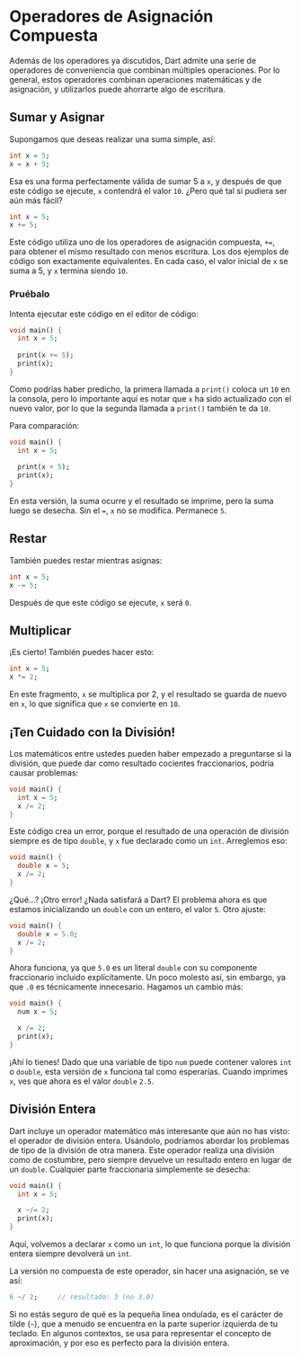 # Operadores de Asignación Compuesta

Además de los operadores ya discutidos, Dart admite una serie de operadores de conveniencia que combinan múltiples operaciones. Por lo general, estos operadores combinan operaciones matemáticas y de asignación, y utilizarlos puede ahorrarte algo de escritura.

## Sumar y Asignar

Supongamos que deseas realizar una suma simple, así:

```dart
int x = 5;
x = x + 5;
```

Esa es una forma perfectamente válida de sumar 5 a `x`, y después de que este código se ejecute, `x` contendrá el valor `10`. ¿Pero qué tal si pudiera ser aún más fácil?

```dart
int x = 5;
x += 5;
```

Este código utiliza uno de los operadores de asignación compuesta, `+=`, para obtener el mismo resultado con menos escritura. Los dos ejemplos de código son exactamente equivalentes. En cada caso, el valor inicial de `x` se suma a 5, y `x` termina siendo `10`.

### Pruébalo

Intenta ejecutar este código en el editor de código:

```dart
void main() {
  int x = 5;
  
  print(x += 5);
  print(x);
}
```

Como podrías haber predicho, la primera llamada a `print()` coloca un `10` en la consola, pero lo importante aquí es notar que `x` ha sido actualizado con el nuevo valor, por lo que la segunda llamada a `print()` también te da `10`.

Para comparación:

```dart
void main() {
  int x = 5;
  
  print(x + 5);
  print(x);
}
```

En esta versión, la suma ocurre y el resultado se imprime, pero la suma luego se desecha. Sin el `=`, `x` no se modifica. Permanece `5`.

## Restar

También puedes restar mientras asignas:

```dart
int x = 5;
x -= 5;
```

Después de que este código se ejecute, `x` será `0`.

## Multiplicar

¡Es cierto! También puedes hacer esto:

```dart
int x = 5;
x *= 2;
```

En este fragmento, `x` se multiplica por 2, y el resultado se guarda de nuevo en `x`, lo que significa que `x` se convierte en `10`.

## ¡Ten Cuidado con la División!

Los matemáticos entre ustedes pueden haber empezado a preguntarse si la división, que puede dar como resultado cocientes fraccionarios, podría causar problemas:

```dart
void main() {
  int x = 5;
  x /= 2;
}
```

Este código crea un error, porque el resultado de una operación de división siempre es de tipo `double`, y `x` fue declarado como un `int`. Arreglemos eso:

```dart
void main() {
  double x = 5;
  x /= 2;
}
```

¿Qué...? ¡Otro error! ¿Nada satisfará a Dart? El problema ahora es que estamos inicializando un `double` con un entero, el valor `5`. Otro ajuste:

```dart
void main() {
  double x = 5.0;
  x /= 2;
}
```

Ahora funciona, ya que `5.0` es un literal `double` con su componente fraccionario incluido explícitamente. Un poco molesto así, sin embargo, ya que `.0` es técnicamente innecesario. Hagamos un cambio más:

```dart
void main() {
  num x = 5;

  x /= 2;
  print(x);
}
```

¡Ahí lo tienes! Dado que una variable de tipo `num` puede contener valores `int` o `double`, esta versión de `x` funciona tal como esperarías. Cuando imprimes `x`, ves que ahora es el valor `double` `2.5`.

## División Entera

Dart incluye un operador matemático más interesante que aún no has visto: el operador de división entera. Usándolo, podríamos abordar los problemas de tipo de la división de otra manera. Este operador realiza una división como de costumbre, pero siempre devuelve un resultado entero en lugar de un `double`. Cualquier parte fraccionaria simplemente se desecha:

```dart
void main() {
  int x = 5;

  x ~/= 2;
  print(x);
}
```

Aquí, volvemos a declarar `x` como un `int`, lo que funciona porque la división entera siempre devolverá un `int`.

La versión no compuesta de este operador, sin hacer una asignación, se ve así:

```dart
6 ~/ 2;     // resultado: 3 (no 3.0)
```

Si no estás seguro de qué es la pequeña línea ondulada, es el carácter de tilde (`~`), que a menudo se encuentra en la parte superior izquierda de tu teclado. En algunos contextos, se usa para representar el concepto de aproximación, y por eso es perfecto para la división entera.